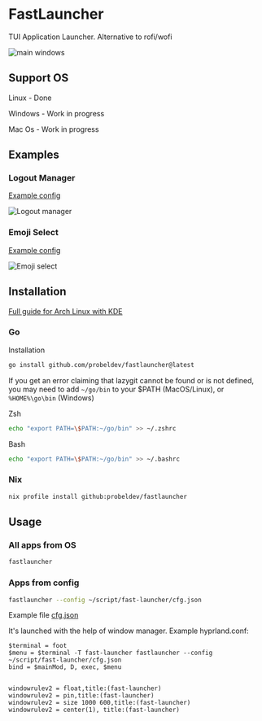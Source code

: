 # FastLauncher

TUI Application Launcher. Alternative to rofi/wofi

![main windows](https://github.com/probeldev/fastlauncher/blob/main/guides/screenshots/main.png?raw=true)

## Support OS

Linux - Done

Windows - Work in progress

Mac Os - Work in progress

## Examples

### Logout Manager

[Example config](https://github.com/probeldev/fastlauncher/blob/main/examples/logout-manager/cfg.json) 

![Logout manager](https://github.com/probeldev/fastlauncher/blob/main/guides/screenshots/logout-manager.png?raw=true)

### Emoji Select 

[Example config](https://github.com/probeldev/fastlauncher/blob/main/examples/emoji/emoji.json) 

![Emoji select](https://github.com/probeldev/fastlauncher/blob/main/guides/screenshots/emoji-select.png?raw=true)


## Installation

[Full guide for Arch Linux with KDE](https://github.com/probeldev/fastlauncher/tree/main/guides/arch_kde/readme.md)

### Go
Installation

```bash
go install github.com/probeldev/fastlauncher@latest     
```


If you get an error claiming that lazygit cannot be found or is not defined, you
may need to add `~/go/bin` to your $PATH (MacOS/Linux), or `%HOME%\go\bin`
(Windows)

Zsh

```bash
echo "export PATH=\$PATH:~/go/bin" >> ~/.zshrc
```

Bash

```bash
echo "export PATH=\$PATH:~/go/bin" >> ~/.bashrc
```

### Nix

```bash
nix profile install github:probeldev/fastlauncher 
```


## Usage 

### All apps from OS

```bash
fastlauncher
```

### Apps from config

```bash
fastlauncher --config ~/script/fast-launcher/cfg.json
```

Example file [cfg.json](https://github.com/probeldev/fastlauncher/blob/main/cfg.json) 

It's launched with the help of window manager. Example hyprland.conf:

```
$terminal = foot
$menu = $terminal -T fast-launcher fastlauncher --config ~/script/fast-launcher/cfg.json
bind = $mainMod, D, exec, $menu


windowrulev2 = float,title:(fast-launcher)
windowrulev2 = pin,title:(fast-launcher)
windowrulev2 = size 1000 600,title:(fast-launcher)
windowrulev2 = center(1), title:(fast-launcher)
```


